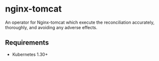 # nginx-tomcat
An operator for Nginx-tomcat which execute the reconciliation accurately, thoroughly, and avoiding any adverse effects.


## Requirements

 * Kubernetes 1.30+
